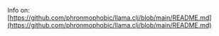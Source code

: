Info on:
[https://github.com/phronmophobic/llama.clj/blob/main/README.md](https://github.com/phronmophobic/llama.clj/blob/main/README.md)

